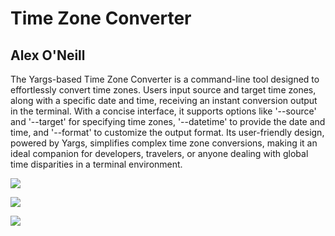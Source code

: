 # Time Zone Converter
## Alex O'Neill

The Yargs-based Time Zone Converter is a command-line tool designed to effortlessly convert time zones. Users input source and target time zones, along with a specific date and time, receiving an instant conversion output in the terminal. With a concise interface, it supports options like '--source' and '--target' for specifying time zones, '--datetime' to provide the date and time, and '--format' to customize the output format. Its user-friendly design, powered by Yargs, simplifies complex time zone conversions, making it an ideal companion for developers, travelers, or anyone dealing with global time disparities in a terminal environment.

![](./)

![](./)

![](./)
